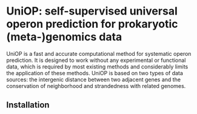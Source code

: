# UniOP: self-supervised universal operon prediction for prokaryotic (meta-)genomics data
UniOP is a fast and accurate computational method for systematic operon prediction. It is designed to work without any experimental or functional data, which is required by most existing methods and considerably limits the application of these methods. UniOP is based on two types of data sources: the intergenic distance between two adjacent genes and the conservation of neighborhood and strandedness with related genomes. 

## Installation
